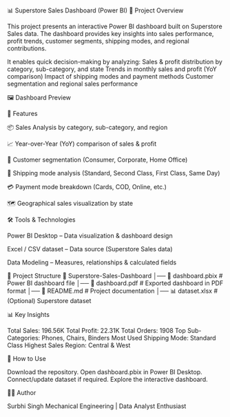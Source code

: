 📊 Superstore Sales Dashboard (Power BI)
📌 Project Overview

This project presents an interactive Power BI dashboard built on Superstore Sales data.
The dashboard provides key insights into sales performance, profit trends, customer segments, shipping modes, and regional contributions.

It enables quick decision-making by analyzing:
   Sales & profit distribution by category, sub-category, and state
   Trends in monthly sales and profit (YoY comparison)
   Impact of shipping modes and payment methods
   Customer segmentation and regional sales performance

🖼️ Dashboard Preview


🚀 Features

📦 Sales Analysis by category, sub-category, and region

📈 Year-over-Year (YoY) comparison of sales & profit

🛒 Customer segmentation (Consumer, Corporate, Home Office)

🚚 Shipping mode analysis (Standard, Second Class, First Class, Same Day)

💳 Payment mode breakdown (Cards, COD, Online, etc.)

🗺️ Geographical sales visualization by state

🛠️ Tools & Technologies

Power BI Desktop – Data visualization & dashboard design

Excel / CSV dataset – Data source (Superstore Sales data)

Data Modeling – Measures, relationships & calculated fields

📂 Project Structure
📁 Superstore-Sales-Dashboard
│── 📄 dashboard.pbix        # Power BI dashboard file
│── 📄 dashboard.pdf         # Exported dashboard in PDF format
│── 📄 README.md             # Project documentation
│── 📊 dataset.xlsx          # (Optional) Superstore dataset

📊 Key Insights

Total Sales: 196.56K
Total Profit: 22.31K
Total Orders: 1908
Top Sub-Categories: Phones, Chairs, Binders
Most Used Shipping Mode: Standard Class
Highest Sales Region: Central & West

📌 How to Use

Download the repository.
Open dashboard.pbix in Power BI Desktop.
Connect/update dataset if required.
Explore the interactive dashboard.

👩‍💻 Author

Surbhi Singh
Mechanical Engineering | Data Analyst Enthusiast
